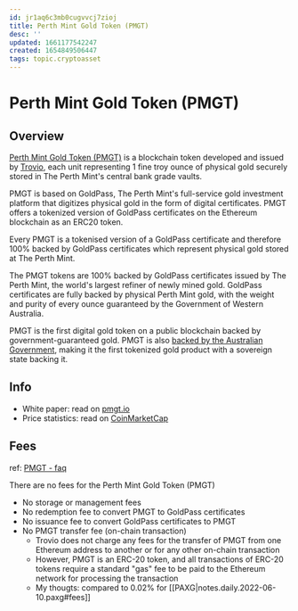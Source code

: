```yaml
---
id: jr1aq6c3mb0cugvvcj7zioj
title: Perth Mint Gold Token (PMGT)
desc: ''
updated: 1661177542247
created: 1654849506447
tags: topic.cryptoasset
---
```

# Perth Mint Gold Token (PMGT)

## Overview

[Perth Mint Gold Token (PMGT)](https://pmgt.io/) is a blockchain token developed and issued by [Trovio](https://trovio.io/), each unit representing 1 fine troy ounce of physical gold securely stored in The Perth Mint's central bank grade vaults.

PMGT is based on GoldPass, The Perth Mint's full-service gold investment platform that digitizes physical gold in the form of digital certificates. PMGT offers a tokenized version of GoldPass certificates on the Ethereum blockchain as an ERC20 token.

Every PMGT is a tokenised version of a GoldPass certificate and therefore 100% backed by GoldPass certificates which represent physical gold stored at The Perth Mint.

The PMGT tokens are 100% backed by GoldPass certificates issued by The Perth Mint, the world's largest refiner of newly mined gold. GoldPass certificates are fully backed by physical Perth Mint gold, with the weight and purity of every ounce guaranteed by the Government of Western Australia.

PMGT is the first digital gold token on a public blockchain backed by government-guaranteed gold. PMGT is also [backed by the Australian Government](https://www.perthmint.com/about/government-guarantee/), making it the first tokenized gold product with a sovereign state backing it.

## Info

- White paper: read on [pmgt.io](https://pmgt.io/static/assets/pmgt_whitepaper.pdf)
- Price statistics: read on [CoinMarketCap](https://coinmarketcap.com/currencies/perth-mint-gold-token/)

## Fees

ref: [PMGT - faq](https://pmgt.io/faq/#what-are-the-fees-associated-with-pmgt)

There are no fees for the Perth Mint Gold Token (PMGT)
- No storage or management fees
- No redemption fee to convert PMGT to GoldPass certificates
- No issuance fee to convert GoldPass certificates to PMGT
- No PMGT transfer fee (on-chain transaction)
    - Trovio does not charge any fees for the transfer of PMGT from one Ethereum address to another or for any other on-chain transaction
    - However, PMGT is an ERC-20 token, and all transactions of ERC-20 tokens require a standard "gas" fee to be paid to the Ethereum network for processing the transaction
    - My thougts: compared to 0.02% for [[PAXG|notes.daily.2022-06-10.paxg#fees]]
